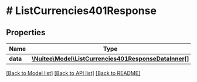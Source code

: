 # # ListCurrencies401Response

## Properties

Name | Type | Description | Notes
------------ | ------------- | ------------- | -------------
**data** | [**\Nuitee\Model\ListCurrencies401ResponseDataInner[]**](ListCurrencies401ResponseDataInner.md) |  | [optional]

[[Back to Model list]](../../README.md#models) [[Back to API list]](../../README.md#endpoints) [[Back to README]](../../README.md)
